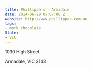 ```yaml
---
title: Phillippa's - Armadale
date: 2014-06-28 05:07:00 Z
website: http://www.phillippas.com.au
tags:
- mork chocolate
State:
- VIC
---
```


1030 High Street

Armadale, VIC 3143
